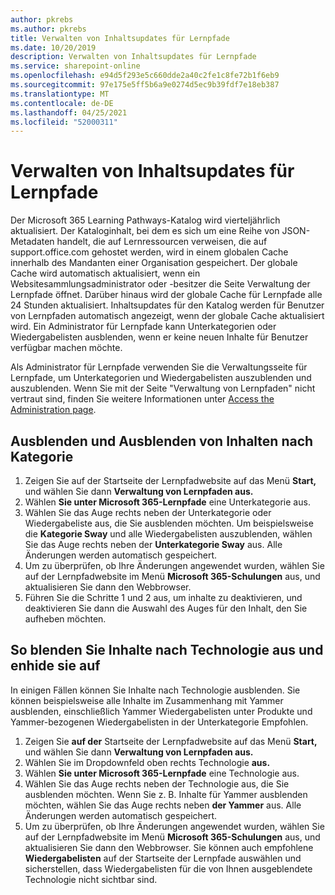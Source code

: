 ```yaml
---
author: pkrebs
ms.author: pkrebs
title: Verwalten von Inhaltsupdates für Lernpfade
ms.date: 10/20/2019
description: Verwalten von Inhaltsupdates für Lernpfade
ms.service: sharepoint-online
ms.openlocfilehash: e94d5f293e5c660dde2a40c2fe1c8fe72b1f6eb9
ms.sourcegitcommit: 97e175e5ff5b6a9e0274d5ec9b39fdf7e18eb387
ms.translationtype: MT
ms.contentlocale: de-DE
ms.lasthandoff: 04/25/2021
ms.locfileid: "52000311"
---
```

# <a name="manage-learning-pathways-content-updates"></a>Verwalten von Inhaltsupdates für Lernpfade
Der Microsoft 365 Learning Pathways-Katalog wird vierteljährlich aktualisiert. Der Kataloginhalt, bei dem es sich um eine Reihe von JSON-Metadaten handelt, die auf Lernressourcen verweisen, die auf support.office.com gehostet werden, wird in einem globalen Cache innerhalb des Mandanten einer Organisation gespeichert. Der globale Cache wird automatisch aktualisiert, wenn ein Websitesammlungsadministrator oder -besitzer die Seite Verwaltung der Lernpfade öffnet. Darüber hinaus wird der globale Cache für Lernpfade alle 24 Stunden aktualisiert. Inhaltsupdates für den Katalog werden für Benutzer von Lernpfaden automatisch angezeigt, wenn der globale Cache aktualisiert wird. Ein Administrator für Lernpfade kann Unterkategorien oder Wiedergabelisten ausblenden, wenn er keine neuen Inhalte für Benutzer verfügbar machen möchte.

Als Administrator für Lernpfade verwenden Sie die Verwaltungsseite für Lernpfade, um Unterkategorien und Wiedergabelisten auszublenden und auszublenden. Wenn Sie mit der Seite "Verwaltung von Lernpfaden" nicht vertraut sind, finden Sie weitere Informationen unter [Access the Administration page](custom_accessadmin.md).

## <a name="hide-and-unhide-content-by-category"></a>Ausblenden und Ausblenden von Inhalten nach Kategorie
1. Zeigen Sie auf der Startseite der Lernpfadwebsite auf das Menü **Start,** und wählen Sie dann **Verwaltung von Lernpfaden aus.**
2. Wählen **Sie unter Microsoft 365-Lernpfade** eine Unterkategorie aus.
3. Wählen Sie das Auge rechts neben der Unterkategorie oder Wiedergabeliste aus, die Sie ausblenden möchten. Um beispielsweise die **Kategorie Sway** und alle Wiedergabelisten auszublenden, wählen Sie das Auge rechts neben der **Unterkategorie Sway** aus. Alle Änderungen werden automatisch gespeichert.
4. Um zu überprüfen, ob Ihre Änderungen angewendet wurden, wählen Sie auf der Lernpfadwebsite im Menü **Microsoft 365-Schulungen** aus, und aktualisieren Sie dann den Webbrowser.
5. Führen Sie die Schritte 1 und 2 aus, um inhalte zu deaktivieren, und deaktivieren Sie dann die Auswahl des Auges für den Inhalt, den Sie aufheben möchten.

## <a name="to-hide-and-unhide-content-by-technology"></a>So blenden Sie Inhalte nach Technologie aus und enhide sie auf
In einigen Fällen können Sie Inhalte nach Technologie ausblenden. Sie können beispielsweise alle Inhalte im Zusammenhang mit Yammer ausblenden, einschließlich Yammer Wiedergabelisten unter Produkte und Yammer-bezogenen Wiedergabelisten in der Unterkategorie Empfohlen.

1. Zeigen Sie **auf der** Startseite der Lernpfadwebsite auf das Menü **Start,** und wählen Sie dann **Verwaltung von Lernpfaden aus.**
2. Wählen Sie im Dropdownfeld oben rechts Technologie **aus.**
3. Wählen **Sie unter Microsoft 365-Lernpfade** eine Technologie aus.
4. Wählen Sie das Auge rechts neben der Technologie aus, die Sie ausblenden möchten. Wenn Sie z. B. Inhalte für Yammer ausblenden möchten, wählen Sie das Auge rechts neben **der Yammer** aus. Alle Änderungen werden automatisch gespeichert.
5. Um zu überprüfen, ob Ihre Änderungen angewendet wurden, wählen Sie auf der Lernpfadwebsite im Menü **Microsoft 365-Schulungen** aus, und aktualisieren Sie dann den Webbrowser. Sie können auch empfohlene **Wiedergabelisten** auf  der Startseite der Lernpfade auswählen und sicherstellen, dass Wiedergabelisten für die von Ihnen ausgeblendete Technologie nicht sichtbar sind.

